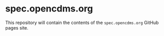 # spec.opencdms.org

This repository will contain the contents of the `spec.opencdms.org` GitHub pages site.
